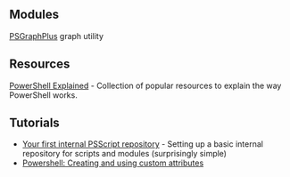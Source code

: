 


## Modules
[PSGraphPlus](https://powershellexplained.com/2017-12-17-Powershell-Introducing-PSGraphPlus/#installing-psgraphplus) graph utility

## Resources
[PowerShell Explained](https://powershellexplained.com/) - Collection of popular resources to explain the way PowerShell works.

## Tutorials
* [Your first internal PSScript repository](https://powershellexplained.com/2017-05-30-Powershell-your-first-PSScript-repository/) - Setting up a basic internal repository for scripts and modules (surprisingly simple)
* [Powershell: Creating and using custom attributes](https://powershellexplained.com/2017-02-19-Powershell-custom-attribute-validator-transform/?utm_source=blog&utm_medium=blog&utm_content=tags)
